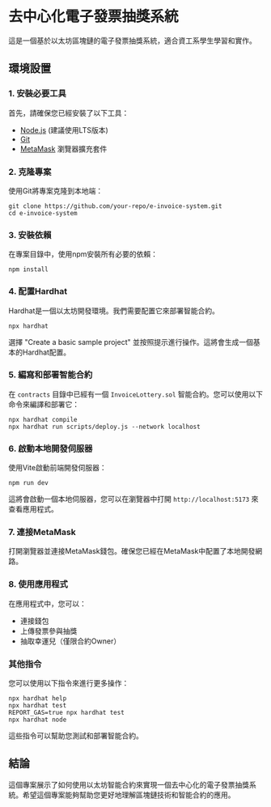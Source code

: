 # 去中心化電子發票抽獎系統

這是一個基於以太坊區塊鏈的電子發票抽獎系統，適合資工系學生學習和實作。

## 環境設置

### 1. 安裝必要工具

首先，請確保您已經安裝了以下工具：
- [Node.js](https://nodejs.org/) (建議使用LTS版本)
- [Git](https://git-scm.com/)
- [MetaMask](https://metamask.io/) 瀏覽器擴充套件

### 2. 克隆專案

使用Git將專案克隆到本地端：

```shell
git clone https://github.com/your-repo/e-invoice-system.git
cd e-invoice-system
```

### 3. 安裝依賴

在專案目錄中，使用npm安裝所有必要的依賴：

```shell
npm install
```

### 4. 配置Hardhat

Hardhat是一個以太坊開發環境。我們需要配置它來部署智能合約。

```shell
npx hardhat
```

選擇 "Create a basic sample project" 並按照提示進行操作。這將會生成一個基本的Hardhat配置。

### 5. 編寫和部署智能合約

在 `contracts` 目錄中已經有一個 `InvoiceLottery.sol` 智能合約。您可以使用以下命令來編譯和部署它：

```shell
npx hardhat compile
npx hardhat run scripts/deploy.js --network localhost
```

### 6. 啟動本地開發伺服器

使用Vite啟動前端開發伺服器：

```shell
npm run dev
```

這將會啟動一個本地伺服器，您可以在瀏覽器中打開 `http://localhost:5173` 來查看應用程式。

### 7. 連接MetaMask

打開瀏覽器並連接MetaMask錢包。確保您已經在MetaMask中配置了本地開發網路。

### 8. 使用應用程式

在應用程式中，您可以：
- 連接錢包
- 上傳發票參與抽獎
- 抽取幸運兒（僅限合約Owner）

### 其他指令

您可以使用以下指令來進行更多操作：

```shell
npx hardhat help
npx hardhat test
REPORT_GAS=true npx hardhat test
npx hardhat node
```

這些指令可以幫助您測試和部署智能合約。

## 結論

這個專案展示了如何使用以太坊智能合約來實現一個去中心化的電子發票抽獎系統。希望這個專案能夠幫助您更好地理解區塊鏈技術和智能合約的應用。
```